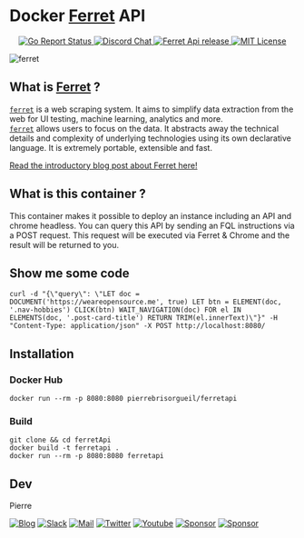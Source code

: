 # Docker [Ferret](https://github.com/MontFerret/ferret) API
<p align="center">
	<a href="https://goreportcard.com/report/github.com/PierreBrisorgueil/ferretApi">
		<img alt="Go Report Status" src="https://goreportcard.com/badge/github.com/PierreBrisorgueil/ferretApi">
	</a>
	<a href="https://discord.gg/kzet32U">
		<img alt="Discord Chat" src="https://img.shields.io/discord/501533080880676864.svg">
	</a>
	<a href="https://github.com/PierreBrisorgueil/ferretApi/releases">
		<img alt="Ferret Api release" src="https://img.shields.io/github/release/PierreBrisorgueil/ferretApi.svg">
	</a>
	<a href="http://opensource.org/licenses/MIT">
		<img alt="MIT License" src="http://img.shields.io/badge/license-MIT-brightgreen.svg">
	</a>
</p>

![ferret](https://raw.githubusercontent.com/MontFerret/ferret/master/assets/intro.jpg)

## What is [Ferret](https://github.com/MontFerret/ferret) ?
[```ferret```](https://github.com/MontFerret/ferret) is a web scraping system. It aims to simplify data extraction from the web for UI testing, machine learning, analytics and more.    
[```ferret```](https://github.com/MontFerret/ferret) allows users to focus on the data. It abstracts away the technical details and complexity of underlying technologies using its own declarative language. 
It is extremely portable, extensible and fast.

[Read the introductory blog post about Ferret here!](https://medium.com/@ziflex/say-hello-to-ferret-a-modern-web-scraping-tool-5c9cc85ba183)

## What is this container  ?

This container makes it possible to deploy an instance including an API and chrome headless. You can query this API by sending an FQL instructions via a POST request. This request will be executed via Ferret & Chrome and the result will be returned to you.

## Show me some code

```
curl -d "{\"query\": \"LET doc = DOCUMENT('https://weareopensource.me', true) LET btn = ELEMENT(doc, '.nav-hobbies') CLICK(btn) WAIT_NAVIGATION(doc) FOR el IN ELEMENTS(doc, '.post-card-title') RETURN TRIM(el.innerText)\"}" -H "Content-Type: application/json" -X POST http://localhost:8080/
```

## Installation

### Docker Hub

```
docker run --rm -p 8080:8080 pierrebrisorgueil/ferretapi
```

### Build
```
git clone && cd ferretApi
docker build -t ferretapi .
docker run --rm -p 8080:8080 ferretapi
```

## Dev

Pierre 

[![Blog](https://badges.weareopensource.me/badge/Read-WAOS%20Blog-1abc9c.svg?style=flat-square)](https://weareopensource.me) [![Slack](https://badges.weareopensource.me/badge/Chat-WAOS%20Slack-d0355b.svg?style=flat-square)](mailto:weareopensource.me@gmail.com?subject=Join%20Slack&body=Hi,%20I%20found%20your%20community%20We%20Are%20Open%20Source.%20I%20would%20be%20interested%20to%20join%20the%20Slack%20to%20share%20and%20discuss,%20Thanks) [![Mail](https://badges.weareopensource.me/badge/Contact-me%20by%20mail-00a8ff.svg?style=flat-square)](mailto:weareopensource.me@gmail.com?subject=Contact) [![Twitter](https://badges.weareopensource.me/badge/Follow-me%20on%20Twitter-3498db.svg?style=flat-square)](https://twitter.com/pbrisorgueil?lang=fr)  [![Youtube](https://badges.weareopensource.me/badge/Watch-me%20on%20Youtube-e74c3c.svg?style=flat-square)](https://www.youtube.com/channel/UCIIjHtrZL5-rFFupn7c3OtA) [![Sponsor](https://badges.weareopensource.me/badge/Sponsor-me%20On%20Patreon-052d49.svg?style=flat-square)](https://www.patreon.com/pbrisorgueil) [![Sponsor](https://badges.weareopensource.me/badge/Sponsor-me%20on%20Ko%20Fi-FF813F.svg?style=flat-square)](https://ko-fi.com/weareopensource)



